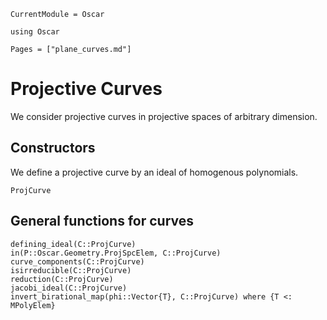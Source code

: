 ```@meta
CurrentModule = Oscar
```

```@setup oscar
using Oscar
```

```@contents
Pages = ["plane_curves.md"]
```


# Projective Curves

We consider projective curves in projective spaces of arbitrary dimension.

## Constructors

We define a projective curve by an ideal of homogenous polynomials.

```@docs
ProjCurve
```

## General functions for curves

```@docs
defining_ideal(C::ProjCurve)
in(P::Oscar.Geometry.ProjSpcElem, C::ProjCurve)
curve_components(C::ProjCurve)
isirreducible(C::ProjCurve)
reduction(C::ProjCurve)
jacobi_ideal(C::ProjCurve)
invert_birational_map(phi::Vector{T}, C::ProjCurve) where {T <: MPolyElem}
```
